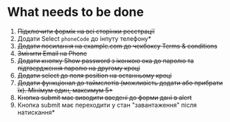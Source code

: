 # What needs to be done

1. ~~Підключити формік на всі сторінки реєстрації~~
1. Додати Select `phoneCode` до інпуту телефону\*
1. ~~Додати посилання на example.com до чекбоксу Terms & conditions~~
1. ~~Змінити Email на Phone~~
1. ~~Додати кнопку Show password з іконкою ока до паролю та підтвердження паролю на другому кроці~~
1. ~~Додати select до поля position на останньому кроці~~
1. ~~Додати функціонал до таймслотів (можливість додати або прибрати їх). Мінімум один, максимум 5\*~~
1. ~~Кнопка submit має виводити введені до форми дані в alert~~
1. Кнопка submit має переходити у стан "завантаження" після натискання\*

